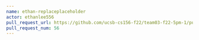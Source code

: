 ```yaml
---
name: ethan-replaceplaceholder
actor: ethanlee556
pull_request_url: https://github.com/ucsb-cs156-f22/team03-f22-5pm-1/pull/56
pull_request_num: 56
---
```

